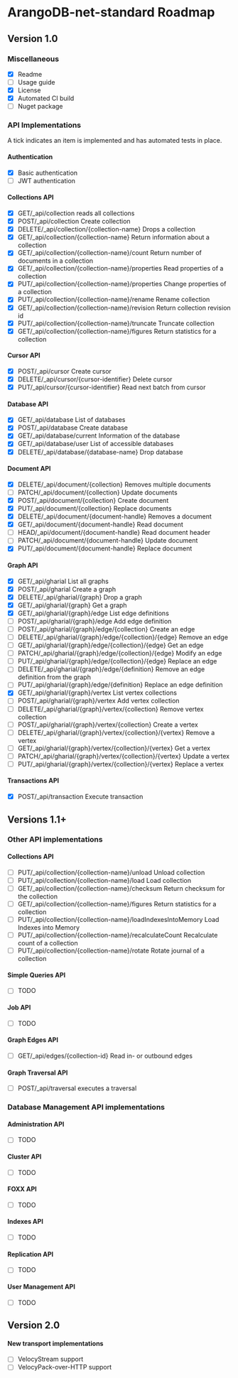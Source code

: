 # ArangoDB-net-standard Roadmap
## Version 1.0

### Miscellaneous

- [X]	Readme
- [ ]	Usage guide
- [X]	License
- [X]	Automated CI build
- [ ]	Nuget package

### API Implementations

A tick indicates an item is implemented and has automated tests in place.

#### Authentication

- [X]	Basic authentication
- [ ]	JWT authentication

#### Collections API

- [X]	GET/_api/collection reads all collections
- [X]	POST/_api/collection Create collection
- [X]	DELETE/_api/collection/{collection-name} Drops a collection
- [X]	GET/_api/collection/{collection-name} Return information about a collection
- [X]	GET/_api/collection/{collection-name}/count Return number of documents in a collection
- [X]	GET/_api/collection/{collection-name}/properties Read properties of a collection
- [X]	PUT/_api/collection/{collection-name}/properties Change properties of a collection
- [X]	PUT/_api/collection/{collection-name}/rename Rename collection
- [X]	GET/_api/collection/{collection-name}/revision Return collection revision id
- [X]	PUT/_api/collection/{collection-name}/truncate Truncate collection
- [X]	GET/_api/collection/{collection-name}/figures Return statistics for a collection

#### Cursor API

- [X]	POST/_api/cursor Create cursor
- [X]	DELETE/_api/cursor/{cursor-identifier} Delete cursor
- [X]	PUT/_api/cursor/{cursor-identifier} Read next batch from cursor

#### Database API

- [X]	GET/_api/database List of databases
- [X]	POST/_api/database Create database
- [X]	GET/_api/database/current Information of the database
- [X]	GET/_api/database/user List of accessible databases
- [X]	DELETE/_api/database/{database-name} Drop database

#### Document API

- [X]	DELETE/_api/document/{collection} Removes multiple documents
- [ ]	PATCH/_api/document/{collection} Update documents
- [X]	POST/_api/document/{collection} Create document
- [X]	PUT/_api/document/{collection} Replace documents
- [X]	DELETE/_api/document/{document-handle} Removes a document
- [X]	GET/_api/document/{document-handle} Read document
- [ ]	HEAD/_api/document/{document-handle} Read document header
- [ ]	PATCH/_api/document/{document-handle} Update document
- [X]	PUT/_api/document/{document-handle} Replace document

#### Graph API
- [X]	GET/_api/gharial List all graphs
- [X]	POST/_api/gharial Create a graph
- [X]	DELETE/_api/gharial/{graph} Drop a graph
- [X]	GET/_api/gharial/{graph} Get a graph
- [X]	GET/_api/gharial/{graph}/edge List edge definitions
- [ ]	POST/_api/gharial/{graph}/edge Add edge definition
- [ ]	POST/_api/gharial/{graph}/edge/{collection} Create an edge
- [ ]	DELETE/_api/gharial/{graph}/edge/{collection}/{edge} Remove an edge
- [ ]	GET/_api/gharial/{graph}/edge/{collection}/{edge} Get an edge
- [ ]	PATCH/_api/gharial/{graph}/edge/{collection}/{edge} Modify an edge
- [ ]	PUT/_api/gharial/{graph}/edge/{collection}/{edge} Replace an edge
- [ ]	DELETE/_api/gharial/{graph}/edge/{definition} Remove an edge definition from the graph
- [ ]	PUT/_api/gharial/{graph}/edge/{definition} Replace an edge definition
- [X]	GET/_api/gharial/{graph}/vertex List vertex collections
- [ ]	POST/_api/gharial/{graph}/vertex Add vertex collection
- [ ]	DELETE/_api/gharial/{graph}/vertex/{collection} Remove vertex collection
- [ ]	POST/_api/gharial/{graph}/vertex/{collection} Create a vertex
- [ ]	DELETE/_api/gharial/{graph}/vertex/{collection}/{vertex} Remove a vertex
- [ ]	GET/_api/gharial/{graph}/vertex/{collection}/{vertex} Get a vertex
- [ ]	PATCH/_api/gharial/{graph}/vertex/{collection}/{vertex} Update a vertex
- [ ]	PUT/_api/gharial/{graph}/vertex/{collection}/{vertex} Replace a vertex

#### Transactions API

- [X]	POST/_api/transaction Execute transaction

## Versions 1.1+

### Other API implementations

#### Collections API
- [ ]	PUT/_api/collection/{collection-name}/unload Unload collection
- [ ]	PUT/_api/collection/{collection-name}/load Load collection
- [ ]	GET/_api/collection/{collection-name}/checksum Return checksum for the collection
- [ ]	GET/_api/collection/{collection-name}/figures Return statistics for a collection
- [ ]	PUT/_api/collection/{collection-name}/loadIndexesIntoMemory Load Indexes into Memory
- [ ]	PUT/_api/collection/{collection-name}/recalculateCount Recalculate count of a collection
- [ ]	PUT/_api/collection/{collection-name}/rotate Rotate journal of a collection

#### Simple Queries API

- [ ]	TODO

#### Job API

- [ ]	TODO

#### Graph Edges API

- [ ]	GET/_api/edges/{collection-id} Read in- or outbound edges

#### Graph Traversal API

- [ ]	POST/_api/traversal executes a traversal

### Database Management API implementations

#### Administration API

- [ ]	TODO

#### Cluster API

- [ ]	TODO

#### FOXX API

- [ ]	TODO

#### Indexes API

- [ ]	TODO

#### Replication API

- [ ]	TODO

#### User Management API

- [ ]	TODO

## Version 2.0

#### New transport implementations

- [ ]	VelocyStream support
- [ ]	VelocyPack-over-HTTP support

